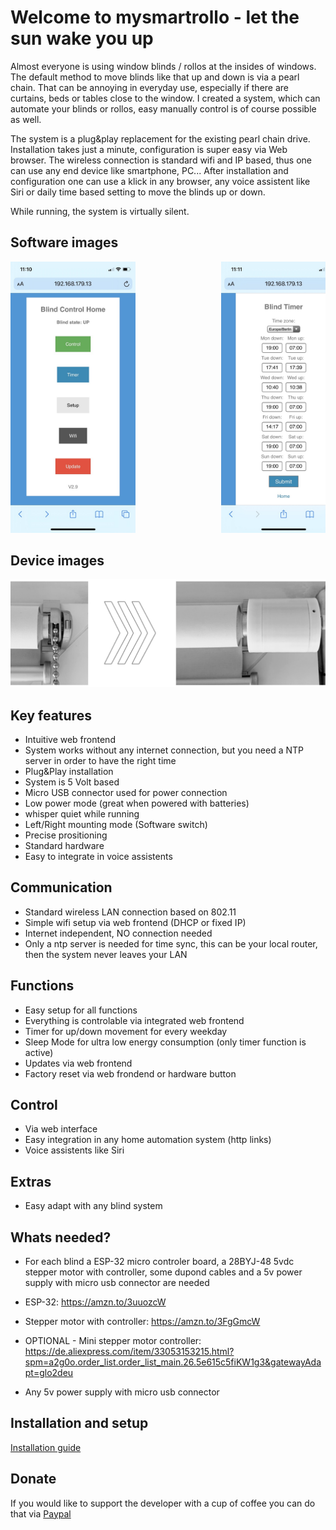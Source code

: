 # Welcome to mysmartrollo - let the sun wake you up

Almost everyone is using window blinds / rollos at the insides of windows. The default method to move blinds like that up and down is via a pearl chain. That can be annoying in everyday use, especially if there are curtains, beds or tables close to the window. I created a system, which can automate your blinds or rollos, easy manually control is of course possible as well.

The system is a plug&play replacement for the existing pearl chain drive. Installation takes just a minute, configuration is super easy via Web browser. The wireless connection is standard wifi and IP based, thus one can use any end device like smartphone, PC... After installation and configuration one can use a klick in any browser, any voice assistent like Siri or daily time based setting to move the blinds up or down.

While running, the system is virtually silent.

## Software images

<pre><img src="images/controlcenter.jpeg" width="200px">&#9;&#9;<img src="images/timer.jpeg" width="200px">&#9;&#9;<img src="images/setup.jpeg" width="200px"></pre>

## Device images

<pre><img src="images/device_mounted.png" width="800px"></pre>

## Key features

- Intuitive web frontend
- System works without any internet connection, but you need a NTP server in order to have the right time
- Plug&Play installation
- System is 5 Volt based
- Micro USB connector used for power connection
- Low power mode (great when powered with batteries)
- whisper quiet while running
- Left/Right mounting mode (Software switch)
- Precise prositioning
- Standard hardware
- Easy to integrate in voice assistents

## Communication

- Standard wireless LAN connection based on 802.11
- Simple wifi setup via web frontend (DHCP or fixed IP)
- Internet independent, NO connection needed
- Only a ntp server is needed for time sync, this can be your local router, then the system never leaves your LAN

## Functions

- Easy setup for all functions
- Everything is controlable via integrated web frontend
- Timer for up/down movement for every weekday
- Sleep Mode for ultra low energy consumption (only timer function is active)
- Updates via web frontend
- Factory reset via web frondend or hardware button

## Control

- Via web interface
- Easy integration in any home automation system (http links)
- Voice assistents like Siri

## Extras

- Easy adapt with any blind system


## Whats needed?

- For each blind a ESP-32 micro controler board, a 28BYJ-48 5vdc stepper motor with controller, some dupond cables and a 5v power supply with micro usb connector are needed

- ESP-32: https://amzn.to/3uuozcW
- Stepper motor with controller: https://amzn.to/3FgGmcW
- OPTIONAL - Mini stepper motor controller: https://de.aliexpress.com/item/33053153215.html?spm=a2g0o.order_list.order_list_main.26.5e615c5fiKW1g3&gatewayAdapt=glo2deu
- Any 5v power supply with micro usb connector

## Installation and setup ##

[Installation guide](https://github.com/danieldownload/mysmartrollo/wiki/Installation-guide)





## Donate
If you would like to support the developer with a cup of coffee you can do that via [Paypal](https://www.paypal.com/donate/?hosted_button_id=XN85B8YSH7KBL)
